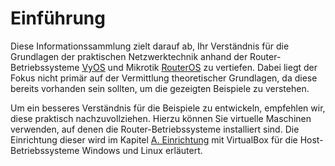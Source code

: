 # Einführung

Diese Informationssammlung zielt darauf ab, Ihr Verständnis für die Grundlagen der praktischen Netzwerktechnik
anhand der Router-Betriebssysteme [VyOS](https://docs.vyos.io/) und Mikrotik
[RouterOS](https://help.mikrotik.com/docs/display/ROS/RouterOS) zu vertiefen. Dabei liegt der Fokus nicht primär auf der
Vermittlung theoretischer Grundlagen, da diese bereits vorhanden sein sollten, um die gezeigten Beispiele zu verstehen.

Um ein besseres Verständnis für die Beispiele zu entwickeln, empfehlen wir, diese praktisch nachzuvollziehen. Hierzu
können Sie virtuelle Maschinen verwenden, auf denen die Router-Betriebssysteme installiert sind. Die Einrichtung dieser
wird im Kapitel [A. Einrichtung](./A._Einrichtung/1_client/) mit VirtualBox für die Host-Betriebssysteme Windows und 
Linux erläutert.
